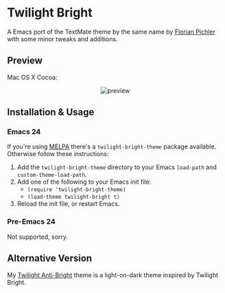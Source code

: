 # Twilight Bright

A Emacs port of the TextMate theme by the same name by
[Florian Pichler][pichfl] with some minor tweaks and additions.

[pichfl]: http://einserver.de/goodies

## Preview

Mac OS X Cocoa:

<div style="text-align: center">
  <img src="https://github.com/jimeh/twilight-bright-theme.el/raw/master/preview/gui.png" alt="preview" />
</div>

## Installation & Usage

### Emacs 24

If you're using [MELPA][] there's a `twilight-bright-theme` package
available. Otherwise follow these instructions:

[melpa]: https://melpa.org/

1. Add the `twilight-bright-theme` directory to your Emacs `load-path`
   and `custom-theme-load-path`.
2. Add one of the following to your Emacs init file:
    - `(require 'twilight-bright-theme)`
    - `(load-theme twilight-bright t)`
3. Reload the init file, or restart Emacs.

### Pre-Emacs 24

Not supported, sorry.

## Alternative Version

My [Twilight Anti-Bright][anti] theme is a light-on-dark theme inspired by Twilight
Bright.

[anti]: https://github.com/jimeh/twilight-anti-bright-theme
